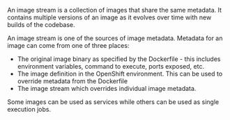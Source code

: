 An image stream is a collection of images that share the same metadata. It contains multiple
versions of an image as it evolves over time with new builds of the codebase. 

An image stream is one of the sources of image metadata. Metadata for an image can come from one of three places:
* The original image binary as specified by the Dockerfile - this includes environment variables, command to execute, ports exposed, etc.
* The image definition in the OpenShift environment. This can be used to override metadata from the Dockerfile
* The image stream which overrides individual image metadata.

Some images can be used as services while others can be used as single execution jobs.
